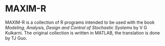 # MAXIM-R
MAXIM-R is a collection of R programs intended to be used with the book *Modeling, Analysis, Design and Control of Stochastic Systems* by V G Kulkarni. The original collection is written in MATLAB, the translation is done by TJ Guo.
